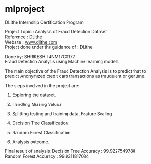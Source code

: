 # mlproject
DLithe Internship Certification Program<br>
 
Project Topic : Analysis of Fraud Detection Dataset<br>
Reference : DLithe<br>
Website : www.dlithe.com<br>
Project done under the guidance of : DLithe<br>

Done by: SHRIKESH I 4NM17CS177<br>
Fraud Detection Analysis using Machine learning models

The main objective of the Fraud Detection Analysis is to predict that to predict Anonymized credit card transactions as fraudulent or genuine.


The steps involved in the project are:

1. Exploring the dataset.

2. Handling Missing Values

3. Splitting testing and training data, Feature Scaling

4. Decision Tree Classification

5. Random Forest Classification

6. Analysis outcome.

Final result of analysis:
Decision Tree Accuracy : 99.9227549788<br>
Random Forest Accuracy : 99.9311817084
